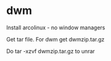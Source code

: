 # dwm
Install arcolinux - no window managers

Get tar file.  For dwm get dwmzip.tar.gz  

Do tar -xzvf dwmzip.tar.gz to unrar
